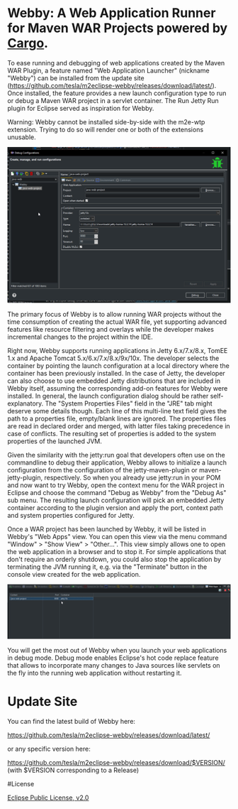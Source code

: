 # Webby: A Web Application Runner for Maven WAR Projects powered by [Cargo](https://codehaus-cargo.github.io/cargo/Home.html).

To ease running and debugging of web applications created by the Maven WAR Plugin, a feature named "Web Application Launcher" (nickname "Webby") can be installed from the update site (https://github.com/tesla/m2eclipse-webby/releases/download/latest/). Once installed, the feature provides a new launch configuration type to run or debug a Maven WAR project in a servlet container. The Run Jetty Run plugin for Eclipse served as inspiration for Webby.

Warning: Webby cannot be installed side-by-side with the m2e-wtp extension. Trying to do so will render one or both of the extensions unusable.

![webby-launch-config](readme/Webby.png)

The primary focus of Webby is to allow running WAR projects without the time consumption of creating the actual WAR file, yet supporting advanced features like resource filtering and overlays while the developer makes incremental changes to the project within the IDE.

Right now, Webby supports running applications in Jetty 6.x/7.x/8.x, TomEE 1.x and Apache Tomcat 5.x/6.x/7.x/8.x/9x/10x. The developer selects the container by pointing the launch configuration at a local directory where the container has been previously installed. In the case of Jetty, the developer can also choose to use embedded Jetty distributions that are included in Webby itself, assuming the corresponding add-on features for Webby were installed. In general, the launch configuration dialog should be rather self-explanatory. The "System Properties Files" field in the "JRE" tab might deserve some details though. Each line of this multi-line text field gives the path to a properties file, empty/blank lines are ignored. The properties files are read in declared order and merged, with latter files taking precedence in case of conflicts. The resulting set of properties is added to the system properties of the launched JVM.

Given the similarity with the jetty:run goal that developers often use on the commandline to debug their application, Webby allows to initialize a launch configuration from the configuration of the jetty-maven-plugin or maven-jetty-plugin, respectively. So when you already use jetty:run in your POM and now want to try Webby, open the context menu for the WAR project in Eclipse and choose the command "Debug as Webby" from the "Debug As" sub menu. The resulting launch configuration will pick an embedded Jetty container according to the plugin version and apply the port, context path and system properties configured for Jetty.

Once a WAR project has been launched by Webby, it will be listed in Webby's "Web Apps" view. You can open this view via the menu command "Window" > "Show View" > "Other...". This view simply allows one to open the web application in a browser and to stop it. For simple applications that don't require an orderly shutdown, you could also stop the application by terminating the JVM running it, e.g. via the "Terminate" button in the console view created for the web application.

![webby-view](readme/Webby2.png)

You will get the most out of Webby when you launch your web applications in debug mode. Debug mode enables Eclipse's hot code replace feature that allows to incorporate many changes to Java sources like servlets on the fly into the running web application without restarting it.

# Update Site

You can find the latest build of Webby here:

https://github.com/tesla/m2eclipse-webby/releases/download/latest/

or any specific version here:

https://github.com/tesla/m2eclipse-webby/releases/download/$VERSION/ (with $VERSION corresponding to a Release)

#License

[Eclipse Public License, v2.0](http://www.eclipse.org/legal/epl-v20.html)
